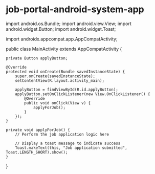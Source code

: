 
# job-portal-android-system-app
import android.os.Bundle;
import android.view.View;
import android.widget.Button;
import android.widget.Toast;

import androidx.appcompat.app.AppCompatActivity;

public class MainActivity extends AppCompatActivity {

    private Button applyButton;

    @Override
    protected void onCreate(Bundle savedInstanceState) {
        super.onCreate(savedInstanceState);
        setContentView(R.layout.activity_main);

        applyButton = findViewById(R.id.applyButton);
        applyButton.setOnClickListener(new View.OnClickListener() {
            @Override
            public void onClick(View v) {
                applyForJob();
            }
        });
    }

    private void applyForJob() {
        // Perform the job application logic here

        // Display a toast message to indicate success
        Toast.makeText(this, "Job application submitted", Toast.LENGTH_SHORT).show();
    }
}
